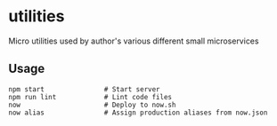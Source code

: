 # utilities
Micro utilities used by author's various different small microservices

## Usage

```
npm start               # Start server
npm run lint            # Lint code files
now                     # Deploy to now.sh
now alias               # Assign production aliases from now.json
```